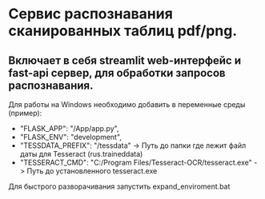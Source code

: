 # Сервис распознавания сканированных таблиц pdf/png.
## Включает в себя streamlit web-интерфейс и fast-api сервер, для обработки запросов распознавания.
Для работы на Windows необходимо добавить в переменные среды (пример):
* "FLASK_APP": "/App/app.py",
* "FLASK_ENV": "development",
* "TESSDATA_PREFIX": "/tessdata" -> Путь до папки где лежит файл даты для Tesseract (rus.traineddata)
* "TESSERACT_CMD": "C:/Program Files/Tesseract-OCR/tesseract.exe" -> Путь до установленного tesseract.exe

Для быстрого разворачивания запустить expand_enviroment.bat